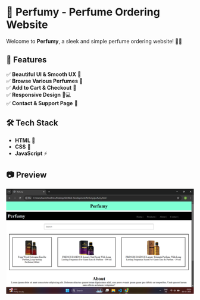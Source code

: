 # 🌸 Perfumy - Perfume Ordering Website

Welcome to **Perfumy**, a sleek and simple perfume ordering website! 💐✨

## 🚀 Features
✅ **Beautiful UI & Smooth UX** 🎨  
✅ **Browse Various Perfumes** 🌿  
✅ **Add to Cart & Checkout** 🛒  
✅ **Responsive Design** 📱💻  
✅ **Contact & Support Page** 📩  

## 🛠️ Tech Stack
- **HTML** 📝
- **CSS** 🎨
- **JavaScript** ⚡

## 📷 Preview
![Perfumy Screenshot](./images/preview.png)



